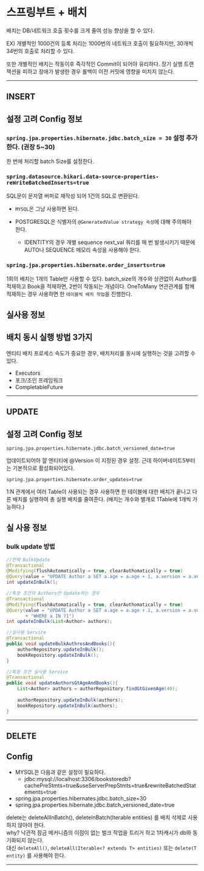 # 스프링부트 + 배치

배치는 DB/네트워크 호출 횟수를 크게 줄여 성능 향상을 할 수 있다.

EX) 개별적인 1000건의 등록 처리는 1000번의 네트워크 호출이 필요하지만, 30개씩 34번의 호출로 처리할 수 있다.

 또한 개별적인 배치는 작동이후 즉각적인 Commit이 되어야 유리하다. 장기 실행 트랜잭션을 피하고 장애가 발생한 경우 롤백이 이전 커밋에 영향을 미치지 않는다. 

---

## INSERT 

## 설정 고려 Config 정보

### `spring.jpa.properties.hibernate.jdbc.batch_size = 30` 설정 추가한다.  (권장 5~30)

한 번에 처리할 batch Size를 설정한다.



### `spring.datasource.hikari.data-source-properties-reWriteBatchedInserts=true`

SQL문이 문자열 버퍼로 재작성 되어 1건의 SQL로 변환된다.

- `MYSQL`은 그냥 사용하면 된다.

- POSTGRESQL은 식별자의 `@GeneratedValue strategy 속성`에 대해 주의해야 한다.
  - IDENTITY의 경우 개별 sequence next_val 쿼리를 매 번 발생시키기 때문에 AUTO나 SEQUENCE 메모리 속성을 사용해야 한다.



### `spring.jpa.properties.hibernate.order_inserts=true`

1회의 배치는 1개의 Table만 사용할 수 있다. batch_size의 개수와 상관없이 Author를 적재하고 Book을 적재하면, 2번이 작동되는 개념이다. OneToMany 연관관계를 함께 적재하는 경우 사용하면 한 `테이블씩 배치 작업`을 진행한다.



## 실사용 정보

## 배치 동시 실행 방법 3가지

엔티티 배치 프로세스 속도가 중요한 경우, 배치처리를 동시에 실행하는 것을 고려할 수 있다.



* Executors
* 포크/조인 프레임워크
* CompletableFuture

---

## UPDATE 

## 설정 고려 Config 정보

`spring.jpa.properties.hibernate.jdbc.batch_versioned_date=true`

업데이트되어아 햘 엔티티에 @Version 이 지정된 경우 설정. 근데 하이버네이트5부터는 기본적으로 활성화되어있다.

`spring.jpa.properties.hibernate.order_updates=true`

1:N 관계에서 여러 Table이 사용되는 경우 사용하면 한 테이블에 대한 배치가 끝나고 다른 배치를 실행하여 총 실행 배치를 줄여준다. (배치는 개수와 별개로 1Table에 1개씩 가능하다.)



## 실 사용 정보

### bulk update 방법

~~~java
//전체 BulkUpdate
@Transactional
@Modifying(flushAutomatically = true, clearAuthomatically = true)
@Query(value = "UPDATE Author a SET a.age = a.age + 1, a.version = a.version")//version을 명시적으로 증가시킨다.
int updateInBulk();

//특정 조건의 Authors만 Update하는 경우
@Transactional
@Modifying(flushAutomatically = true, clearAuthomatically = true)
@Query(value = "UPDATE Author a SET a.age = a.age + 1, a.version = a.version"
       + "WHERE a IN ?1")
int updateInBulk(List<Author> authors);

~~~



~~~java
//실사용 Service
@Transactional
public void updateBulkAuthrosAndBooks(){
    authorRepository.updateInBulk();
    bookRepository.updateInBulk();
}

//특정 조건 실사용 Service
@Transactional
public void updateAuthorsGtAgeAndBooks(){
    List<Author> authors = authorRepository.findGtGivenAge(40);
    
    authorRepository.updateInBulk(authors);
    bookRepository.updateInBulk(authors);
}
~~~



---

## DELETE

## Config

* MYSQL은 다음과 같은 설정이 필요하다. 
  * jdbc:mysql://localhost:3306/bookstoredb?cachePreStmts=true&useServerPrepStmts=true&rewriteBatchedStatements=true
* spring.jpa.properties.hibernates.jdbc.batch_size=30
* spring.jpa.properties.hibernate.jdbc.batch_versioned_date=true


delete는 deleteAllInBatch(), deleteInBatch(Iterable<T> entities) 를 배치 삭제로 사용하지 않아야 한다.<br>
why? 낙관적 잠금 메커니즘의 이점이 없는 벌크 작업을 트리거 하고 1차캐시가 db와 동기화되지 않는다.<br>
대신 `deleteAll()`, `deleteAll(Iterable<? extends T> entities)` 또는 `delete(T entity)` 를 사용해야 한다. 



---




